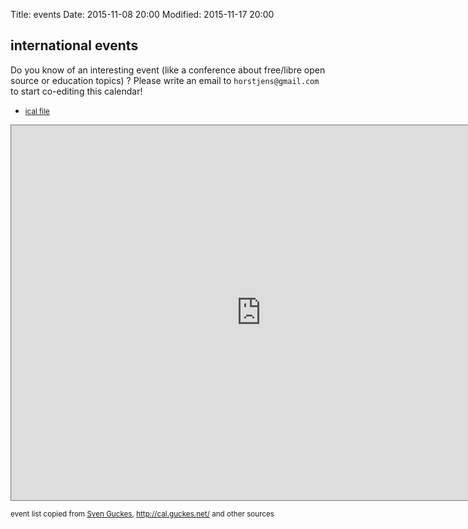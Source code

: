 Title: events
Date: 2015-11-08 20:00
Modified: 2015-11-17 20:00


## international events

Do you know of an interesting event (like a conference about free/libre open source or education topics) ? Please write an email to `horstjens@gmail.com` to start co-editing this calendar!

  * <small>[ical file](https://calendar.google.com/calendar/ical/3k7ak599megslma27ihs2ilfog%40group.calendar.google.com/public/basic.ics)</small>

<iframe src="https://calendar.google.com/calendar/embed?title=international%20open%20magazine%20-%20conference%20and%20event%20calendar&amp;height=600&amp;wkst=2&amp;hl=en&amp;bgcolor=%23FFFFFF&amp;src=3k7ak599megslma27ihs2ilfog%40group.calendar.google.com&amp;color=%2328754E&amp;ctz=Etc%2FGMT" style="border:solid 1px #777" width="800" height="600" frameborder="0" scrolling="no"></iframe>

<!--
start date  | end date  |  country, location  |  event 
------------  | -------------- | ------------------------ | ---------------------------
 `2015-11-13 ` |  `2015-11-15`  |   Germany, Stuttgart     |  [No-Spy-Konferenz](https://no-spy.org/)
 `2015-11-17 ` |  `2015-11-20`  |   Austria, Vienna        |  [DeepSec](https://deepsec.net/)
 `2015-11-28 ` |  `2015-11-29`  |   Netherlands, Eindhoven |  [T-DOSE](http://www.t-dose.org/)
 `2015-12-27 ` |  `2015-12-30`  |   Germany, Hamburg       |  [32C3](https://events.ccc.de/congress/2015/)
               |                |                          |
 `2016-02-23 ` |  `2016-02-26`  |   Germany, Köln          |  [GUUG FFG](https://www.guug.de/veranstaltungen/ffg2016/)
 `2016-04-29 ` |  `2016-04-30`  |   Austria, Graz          |  [Grazer Linuxtage](http://www.linuxtage.at/)
 `2016-05-05 ` |  `2016-05-07`  |   Austria, Vienna        |  [LinuxWochen Wien](http://wien.linuxwochen.at/)
 `2016-05-25 ` |  `2016-05-29`  |   Austria, Linz          |  [Radical Openness](https://www.radical-openness.org)
-->


<small>event list copied from [Sven Guckes](http://www.guckes.net/), <http://cal.guckes.net/> and other sources </small>


